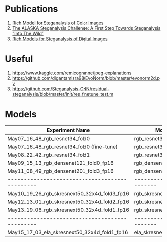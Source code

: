 # Publications

1. [Rich Model for Steganalysis of Color Images](http://www.ws.binghamton.edu/fridrich/Research/color-04.pdf)
2. [The ALASKA Steganalysis Challenge: A First Step Towards Steganalysis ”Into The Wild”](https://hal.archives-ouvertes.fr/hal-02147763/document)
3. [Rich Models for Steganalysis of Digital Images](http://citeseerx.ist.psu.edu/viewdoc/download?doi=10.1.1.441.6997&rep=rep1&type=pdf)

# Useful

1. https://www.kaggle.com/remicogranne/jpeg-explanations
2. https://github.com/digantamisra98/EvoNorm/blob/master/evonorm2d.py
3. https://github.com/Steganalysis-CNN/residual-steganalysis/blob/master/init/res_finetune_test.m

# Models

|Experiment Name                               | Model                  | Fold | bAUC | cAUC | Acc01 |
|----------------------------------------------|------------------------|------|------|------|-------|
| May07_16_48_rgb_resnet34_fold0               | rgb_resnet34           | 0    | 8449 |      | 56.97 |
| May07_16_48_rgb_resnet34_fold0 (fine-tune)   | rgb_resnet34           | 0    | 8451 |      | 56.90 |
| May08_22_42_rgb_resnet34_fold1               | rgb_resnet34           | 1    | 8439 |      | 56.62 |
| May09_15_13_rgb_densenet121_fold0_fp16       | rgb_densenet121        | 0    | 8658 | 8660 | 60.90 |
| May11_08_49_rgb_densenet201_fold3_fp16       | rgb_densenet201        | 3    | 8402 | 8405 | 56.38 |
|----------------------------------------------|------------------------|------|------|------|-------|
| May10_19_26_rgb_skresnext50_32x4d_fold3_fp16 | rgb_skresnext50_32x4d  | 3    | 8700 | 8699 | 61.45 |
| May12_13_01_rgb_skresnext50_32x4d_fold2_fp16 | rgb_skresnext50_32x4d  | 2    | 9049 | 9048 | 67.56 |
| May13_19_06_rgb_skresnext50_32x4d_fold1_fp16 | rgb_skresnext50_32x4d  | 1    | 9055 | 9055 | 67.60 |
|----------------------------------------------|------------------------|------|------|------|-------|
| May15_17_03_ela_skresnext50_32x4d_fold1_fp16 | ela_skresnext50_32x4d  | 1    | 9144 | 9144 | 69.55 |
